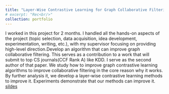 ```yaml
---
title: "Layer-Wise Contrastive Learning for Graph Collaborative Filtering"
# excerpt: "Rec<br/>"
collection: portfolio
---
```


I worked in this project for 2 months. I handled all the hands-on aspects of the project (topic selection, data acquisition, idea development, experimentation, writing, etc.), with my supervisor focusing on providing high-level direction.Develop an algorithm that can improve graph collaborative filtering. This serves as a contribution to a work that will submit to top CS journals(CCF Rank A) like KDD. I serve as the second author of that paper. We study how to improve graph contrastive learning algorithms to improve collaborative filtering in the core reason why it works. By further analysis it, we develop a layer-wise contrastive learning methods to improve it. Experiments demonstrate that our methods can improve it. [sildes]()
